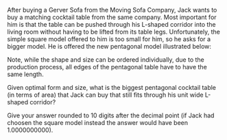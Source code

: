 After buying a Gerver Sofa from the Moving Sofa Company, Jack wants to buy a matching cocktail table from the same company. Most important for him is that the table can be pushed through his L-shaped corridor into the living room without having to be lifted from its table legs. 
Unfortunately, the simple square model offered to him is too small for him, so he asks for a bigger model.
He is offered the new pentagonal model illustrated below:

Note, while the shape and size can be ordered individually, due to the production process, all edges of the pentagonal table have to have the same length.

Given optimal form and size, what is the biggest pentagonal cocktail table (in terms of area) that Jack can buy that still fits through his unit wide L-shaped corridor?

Give your answer rounded to 10 digits after the decimal point (if Jack had choosen the square model instead the answer would have been 1.0000000000).